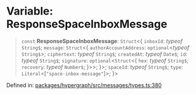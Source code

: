 # Variable: ResponseSpaceInboxMessage

> `const` **ResponseSpaceInboxMessage**: `Struct`\<\{ `inboxId`: *typeof* `String$`; `message`: `Struct`\<\{ `authorAccountAddress`: `optional`\<*typeof* `String$`\>; `ciphertext`: *typeof* `String$`; `createdAt`: *typeof* `Date$`; `id`: *typeof* `String$`; `signature`: `optional`\<`Struct`\<\{ `hex`: *typeof* `String$`; `recovery`: *typeof* `Number$`; \}\>\>; \}\>; `spaceId`: *typeof* `String$`; `type`: `Literal`\<\[`"space-inbox-message"`\]\>; \}\>

Defined in: [packages/hypergraph/src/messages/types.ts:380](https://github.com/hashirpm/hypergraph/blob/ab4ea1cdb9430798142e0d735aac9d31c2cf0ae0/packages/hypergraph/src/messages/types.ts#L380)
